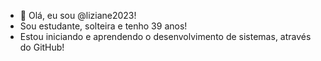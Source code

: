- 👋 Olá, eu sou @liziane2023!
- Sou estudante, solteira e tenho 39 anos!
- Estou iniciando e aprendendo o desenvolvimento de sistemas, através do GitHub!
<!---
liziane2023/liziane2023 is a ✨ special ✨ repository because its `README.md` (this file) appears on your GitHub profile.
You can click the Preview link to take a look at your changes.
--->
